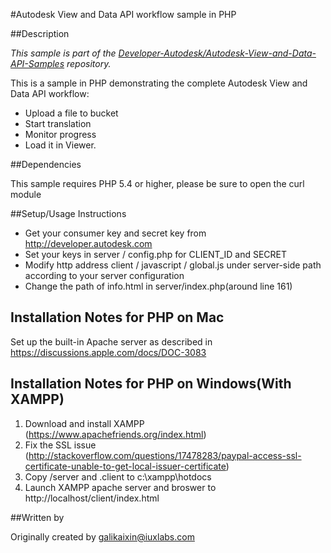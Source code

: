 #Autodesk View and Data API workflow sample in PHP


##Description

*This sample is part of the [Developer-Autodesk/Autodesk-View-and-Data-API-Samples](https://github.com/Developer-Autodesk/autodesk-view-and-data-api-samples) repository.*

This is a sample in PHP demonstrating the complete Autodesk View and Data API workflow:

* Upload a file to bucket
* Start translation
* Monitor progress
* Load it in Viewer. 

##Dependencies

This sample requires PHP 5.4 or higher, please be sure to open the curl module

##Setup/Usage Instructions

* Get your consumer key and secret key from http://developer.autodesk.com
* Set your keys in server / config.php for CLIENT_ID and SECRET
* Modify http address client / javascript / global.js under server-side path according to your server configuration
* Change the path of info.html in server/index.php(around line 161)

Installation Notes for PHP on Mac
---------------------------------
Set up the built-in Apache server as described in
https://discussions.apple.com/docs/DOC-3083


Installation Notes for PHP on Windows(With XAMPP)
---------------------------------

1. Download and install XAMPP (https://www.apachefriends.org/index.html)
2. Fix the SSL issue (http://stackoverflow.com/questions/17478283/paypal-access-ssl-certificate-unable-to-get-local-issuer-certificate)
3. Copy /server and .client to c:\xampp\hotdocs
4. Launch XAMPP apache server and broswer to http://localhost/client/index.html




##Written by 

Originally created by galikaixin@iuxlabs.com

